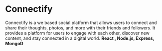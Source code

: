 # Connectify

Connectify is a we based social platform  that allows users to connect and share their thoughts, photos, and more with their friends and followers. It provides a platform for users to engage with each other, discover new content, and stay connected in a digital world.
**React ,  Node.js, Express, MongoD**
